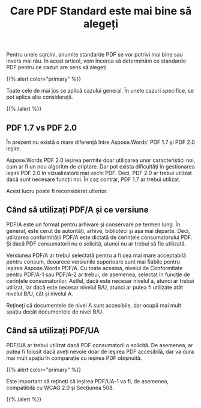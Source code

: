 ﻿---
title: Care PDF Standard este mai bine să alegeți
second_title: Aspose.Words pentru Python
articleTitle: Care PDF Standard este mai bine să alegeți
linktitle: Care PDF Standard este mai bine să alegeți
description: "Alegeți cel mai bun standard PDF pentru a exporta rezultatul sarcinii dvs. de programare în Python. Care PDF standard este mai bun– PDF 1.7, PDF 2.0, PDF/A-1, PDF/A-2, sau PDF/UA."
type: docs
weight: 27
url: /ro/python-net/which-pdf-standard-is-better-to-choose/
---

Pentru unele sarcini, anumite standarde PDF se vor potrivi mai bine sau invers mai rău. În acest articol, vom încerca să determinăm ce standarde PDF pentru ce cazuri are sens să alegeți.

{{% alert color="primary" %}}

Toate cele de mai jos se aplică cazului general. În unele cazuri specifice, se pot aplica alte considerații.

{{% /alert %}}

## PDF 1.7 vs PDF 2.0

În prezent nu există o mare diferență între Aspose.Words' PDF 1.7 și PDF 2.0 ieșire.

Aspose.Words PDF 2.0 ieșirea permite doar utilizarea unor caracteristici noi, cum ar fi un nou algoritm de criptare. Dar pot exista dificultăți în gestionarea ieșirii PDF 2.0 în vizualizatorii mai vechi PDF. Deci, PDF 2.0 ar trebui utilizat dacă sunt necesare funcții noi. În caz contrar, PDF 1.7 ar trebui utilizat.

Acest lucru poate fi reconsiderat ulterior.

## Când să utilizați PDF/A și ce versiune

PDF/A este un format pentru arhivare și conservare pe termen lung. În general, este cerut de autorități, arhive, biblioteci și așa mai departe. Deci, utilizarea conformității PDF/A este dictată de cerințele consumatorului PDF. Și dacă PDF consumatorii nu o solicită, atunci nu ar trebui să fie utilizată.

Versiunea PDF/A ar trebui selectată pentru a fi cea mai mare acceptabilă pentru consum, deoarece versiunile superioare sunt mai fiabile pentru ieșirea Aspose.Words PDF/A. Cu toate acestea, nivelul de Conformitate pentru PDF/A-1 sau PDF/A-2 ar trebui, de asemenea, selectat în funcție de cerințele consumatorilor. Astfel, dacă este necesar nivelul a, atunci ar trebui utilizat, iar dacă este necesar nivelul B/U, atunci ar putea fi utilizate atât nivelul B/U, cât și nivelul A.

Rețineți că documentele de nivel A sunt accesibile, dar ocupă mai mult spațiu decât documentele de nivel B/U.

## Când să utilizați PDF/UA

PDF/UA ar trebui utilizat dacă PDF consumatorii o solicită. De asemenea, ar putea fi folosit dacă aveți nevoie doar de ieșirea PDF accesibilă, dar va dura mai mult spațiu în comparație cu ieșirea PDF obișnuită.

{{% alert color="primary" %}}

Este important să rețineți că ieșirea PDF/UA-1 va fi, de asemenea, compatibilă cu WCAG 2.0 și Secțiunea 508.

{{% /alert %}}